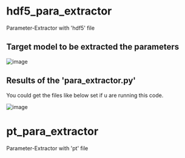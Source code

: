 # hdf5_para_extractor
Parameter-Extractor with 'hdf5' file

## Target model to be extracted the parameters
![image](https://user-images.githubusercontent.com/71545160/124402391-fa448b00-dd6a-11eb-9715-df787e1b3d03.png)

## Results of the 'para_extractor.py'
You could get the files like below set if u are running this code.

![image](https://user-images.githubusercontent.com/71545160/124402420-23fdb200-dd6b-11eb-8442-69f9503dcd67.png)


# pt_para_extractor
Parameter-Extractor with 'pt' file
